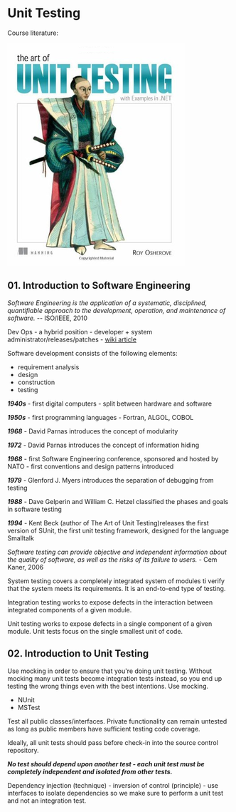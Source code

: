 # Unit Testing

Course literature:

![alt text](https://github.com/stoychevvasko/Telerik-Academy-Homeworks---2016-2017/blob/master/.resources/art_of_unit_testing.png "The Art of Unit Testing") 



## 01. Introduction to Software Engineering

_Software Engineering is the application of a systematic, disciplined, quantifiable approach to the development, operation, and maintenance of software._ -- ISO/IEEE, 2010

Dev Ops - a hybrid position - developer + system
administrator/releases/patches - [wiki article](https://en.wikipedia.org/wiki/DevOps)

Software development consists of the following elements:
- requirement analysis
- design
- construction
- testing

***1940s*** - first digital computers - split between hardware and software    

***1950s*** - first programming languages - Fortran, ALGOL, COBOL    

***1968*** - David Parnas introduces the concept of modularity    

***1972*** - David Parnas introduces the concept of information hiding    

***1968*** - first Software Engineering conference, sponsored and hosted by NATO - first conventions and design patterns introduced    

***1979*** - Glenford J. Myers introduces the separation of debugging from testing    

***1988*** - Dave Gelperin and William C. Hetzel classified the phases and goals in software testing    

***1994*** - Kent Beck (author of The Art of Unit Testing)releases the first version of SUnit, the first unit testing framework, designed for the language Smalltalk    


_Software testing can provide objective and independent information about the quality of software, as well as the risks of its failure to users._ - Cem Kaner, 2006

System testing covers a completely integrated system of modules ti verify that the system meets its requirements. It is an end-to-end type of testing.

Integration testing works to expose defects in the interaction between integrated components of a given module. 

Unit testing works to expose defects in a single component of a given module. Unit tests focus on the single smallest unit of code.



## 02. Introduction to Unit Testing

Use mocking in order to ensure that you're doing unit testing. Without mocking many unit tests become integration tests instead, so you end up testing the wrong things even with the best intentions. Use mocking.

- NUnit
- MSTest

Test all public classes/interfaces. Private functionality can remain untested as long as public members have sufficient testing code coverage. 

Ideally, all unit tests should pass before check-in into the source control repository.

***No test should depend upon another test - each unit test must be completely independent and isolated from other tests.***

Dependency injection (technique) - inversion of control (principle) - use interfaces to isolate dependencies so we make sure to perform a unit test and not an integration test.



